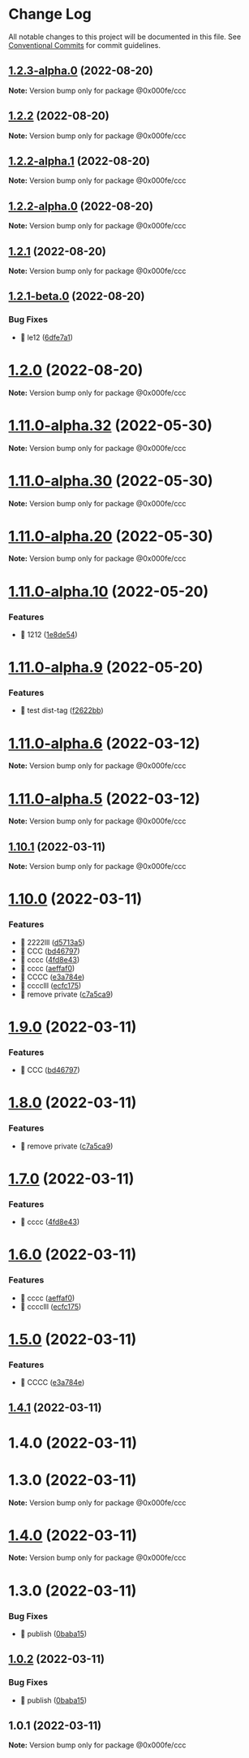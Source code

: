 # Change Log

All notable changes to this project will be documented in this file.
See [Conventional Commits](https://conventionalcommits.org) for commit guidelines.

## [1.2.3-alpha.0](https://github.com/whatwg6/lerna-test/compare/v1.2.2...v1.2.3-alpha.0) (2022-08-20)

**Note:** Version bump only for package @0x000fe/ccc





## [1.2.2](https://github.com/whatwg6/lerna-test/compare/v1.2.2-alpha.1...v1.2.2) (2022-08-20)

**Note:** Version bump only for package @0x000fe/ccc





## [1.2.2-alpha.1](https://github.com/whatwg6/lerna-test/compare/v1.2.2-alpha.0...v1.2.2-alpha.1) (2022-08-20)

**Note:** Version bump only for package @0x000fe/ccc





## [1.2.2-alpha.0](https://github.com/whatwg6/lerna-test/compare/v1.2.1...v1.2.2-alpha.0) (2022-08-20)

**Note:** Version bump only for package @0x000fe/ccc





## [1.2.1](https://github.com/whatwg6/lerna-test/compare/v1.2.1-beta.1...v1.2.1) (2022-08-20)

**Note:** Version bump only for package @0x000fe/ccc





## [1.2.1-beta.0](https://github.com/whatwg6/lerna-test/compare/v1.2.0...v1.2.1-beta.0) (2022-08-20)


### Bug Fixes

* 🐛 le12 ([6dfe7a1](https://github.com/whatwg6/lerna-test/commit/6dfe7a14e607504111209f1c987f2f34b9decf66))





# [1.2.0](https://github.com/whatwg6/lerna-test/compare/v1.11.0-alpha.33...v1.2.0) (2022-08-20)

**Note:** Version bump only for package @0x000fe/ccc





# [1.11.0-alpha.32](https://github.com/whatwg6/lerna-test/compare/v1.11.0-alpha.30...v1.11.0-alpha.32) (2022-05-30)

**Note:** Version bump only for package @0x000fe/ccc





# [1.11.0-alpha.30](https://github.com/whatwg6/lerna-test/compare/v1.11.0-alpha.12...v1.11.0-alpha.30) (2022-05-30)

**Note:** Version bump only for package @0x000fe/ccc





# [1.11.0-alpha.20](https://github.com/whatwg6/lerna-test/compare/v1.11.0-alpha.12...v1.11.0-alpha.20) (2022-05-30)

**Note:** Version bump only for package @0x000fe/ccc





# [1.11.0-alpha.10](https://github.com/whatwg6/lerna-test/compare/v1.11.0-alpha.9...v1.11.0-alpha.10) (2022-05-20)


### Features

* 🎸 1212 ([1e8de54](https://github.com/whatwg6/lerna-test/commit/1e8de54b74f8e271c915f1161a141c807f3c085d))





# [1.11.0-alpha.9](https://github.com/whatwg6/lerna-test/compare/v1.11.0-alpha.8...v1.11.0-alpha.9) (2022-05-20)


### Features

* 🎸 test dist-tag ([f2622bb](https://github.com/whatwg6/lerna-test/commit/f2622bb987201e9d312a08b55114a390d57a8bf0))





# [1.11.0-alpha.6](https://github.com/whatwg6/lerna-test/compare/v1.11.0-alpha.5...v1.11.0-alpha.6) (2022-03-12)

**Note:** Version bump only for package @0x000fe/ccc





# [1.11.0-alpha.5](https://github.com/whatwg6/lerna-test/compare/v1.11.0-alpha.4...v1.11.0-alpha.5) (2022-03-12)

**Note:** Version bump only for package @0x000fe/ccc





## [1.10.1](https://github.com/whatwg6/lerna-test/compare/v1.10.0...v1.10.1) (2022-03-11)

**Note:** Version bump only for package @0x000fe/ccc





# [1.10.0](https://github.com/whatwg6/lerna-test/compare/v1.4.0...v1.10.0) (2022-03-11)


### Features

* 🎸 2222lll ([d5713a5](https://github.com/whatwg6/lerna-test/commit/d5713a50a97b0662d9635e2dd8d22e5f580407dc))
* 🎸 CCC ([bd46797](https://github.com/whatwg6/lerna-test/commit/bd4679713ec3d13411e01eca6631668f7bd705ba))
* 🎸 cccc ([4fd8e43](https://github.com/whatwg6/lerna-test/commit/4fd8e43f76842a06f10643d0f07f446d6ba40168))
* 🎸 cccc ([aeffaf0](https://github.com/whatwg6/lerna-test/commit/aeffaf029ccebd7453d98d11fcc6924d5832ad37))
* 🎸 CCCC ([e3a784e](https://github.com/whatwg6/lerna-test/commit/e3a784e3e98f69d76be1435f5c397f071b948d98))
* 🎸 cccclll ([ecfc175](https://github.com/whatwg6/lerna-test/commit/ecfc175ebb8c0a9f655b23561466128d16aa116e))
* 🎸 remove private ([c7a5ca9](https://github.com/whatwg6/lerna-test/commit/c7a5ca989366ca1dd6663ae6486ec480115423a5))





# [1.9.0](https://github.com/whatwg6/lerna-test/compare/@0x000fe/ccc@1.8.0...@0x000fe/ccc@1.9.0) (2022-03-11)


### Features

* 🎸 CCC ([bd46797](https://github.com/whatwg6/lerna-test/commit/bd4679713ec3d13411e01eca6631668f7bd705ba))





# [1.8.0](https://github.com/whatwg6/lerna-test/compare/@0x000fe/ccc@1.7.0...@0x000fe/ccc@1.8.0) (2022-03-11)


### Features

* 🎸 remove private ([c7a5ca9](https://github.com/whatwg6/lerna-test/commit/c7a5ca989366ca1dd6663ae6486ec480115423a5))





# [1.7.0](https://github.com/whatwg6/lerna-test/compare/@0x000fe/ccc@1.6.0...@0x000fe/ccc@1.7.0) (2022-03-11)


### Features

* 🎸 cccc ([4fd8e43](https://github.com/whatwg6/lerna-test/commit/4fd8e43f76842a06f10643d0f07f446d6ba40168))





# [1.6.0](https://github.com/whatwg6/lerna-test/compare/@0x000fe/ccc@1.5.0...@0x000fe/ccc@1.6.0) (2022-03-11)


### Features

* 🎸 cccc ([aeffaf0](https://github.com/whatwg6/lerna-test/commit/aeffaf029ccebd7453d98d11fcc6924d5832ad37))
* 🎸 cccclll ([ecfc175](https://github.com/whatwg6/lerna-test/commit/ecfc175ebb8c0a9f655b23561466128d16aa116e))





# [1.5.0](https://github.com/whatwg6/lerna-test/compare/@0x000fe/ccc@1.4.1...@0x000fe/ccc@1.5.0) (2022-03-11)


### Features

* 🎸 CCCC ([e3a784e](https://github.com/whatwg6/lerna-test/commit/e3a784e3e98f69d76be1435f5c397f071b948d98))





## [1.4.1](https://github.com/whatwg6/lerna-test/compare/@0x000fe/ccc@1.0.2...@0x000fe/ccc@1.4.1) (2022-03-11)



# 1.4.0 (2022-03-11)



# 1.3.0 (2022-03-11)

**Note:** Version bump only for package @0x000fe/ccc





# [1.4.0](https://github.com/whatwg6/lerna-test/compare/v1.3.0...v1.4.0) (2022-03-11)

**Note:** Version bump only for package @0x000fe/ccc





# 1.3.0 (2022-03-11)


### Bug Fixes

* 🐛 publish ([0baba15](https://github.com/whatwg6/lerna-test/commit/0baba15b37da2d22e074d87fb0556bf4bbee2906))





## [1.0.2](https://github.com/whatwg6/lerna-test/compare/@0x000fe/ccc@1.0.1...@0x000fe/ccc@1.0.2) (2022-03-11)


### Bug Fixes

* 🐛 publish ([0baba15](https://github.com/whatwg6/lerna-test/commit/0baba15b37da2d22e074d87fb0556bf4bbee2906))





## 1.0.1 (2022-03-11)

**Note:** Version bump only for package @0x000fe/ccc

